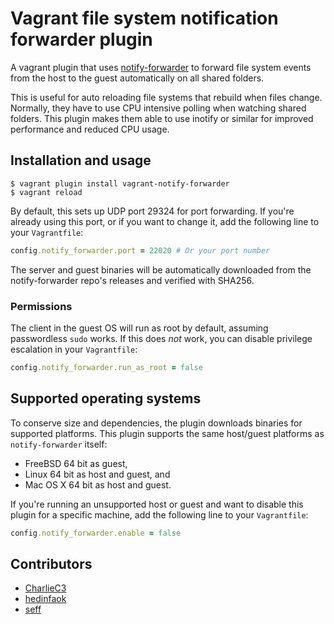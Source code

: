 # Vagrant file system notification forwarder plugin

A vagrant plugin that uses [notify-forwarder](https://github.com/mhallin/notify-forwarder) to
forward file system events from the host to the guest automatically on all shared folders.

This is useful for auto reloading file systems that rebuild when files change. Normally, they have
to use CPU intensive polling when watching shared folders. This plugin makes them able to use
inotify or similar for improved performance and reduced CPU usage.

## Installation and usage

```terminal
$ vagrant plugin install vagrant-notify-forwarder
$ vagrant reload
```

By default, this sets up UDP port 29324 for port forwarding. If you're already using this port, or
if you want to change it, add the following line to your `Vagrantfile`:

```ruby
config.notify_forwarder.port = 22020 # Or your port number
```

The server and guest binaries will be automatically downloaded from the notify-forwarder repo's
releases and verified with SHA256.

### Permissions

The client in the guest OS will run as root by default, assuming passwordless `sudo` works. If this
does *not* work, you can disable privilege escalation in your `Vagrantfile`:

```ruby
config.notify_forwarder.run_as_root = false
```

## Supported operating systems

To conserve size and dependencies, the plugin downloads binaries for supported platforms. This
plugin supports the same host/guest platforms as `notify-forwarder` itself:

* FreeBSD 64 bit as guest,
* Linux 64 bit as host and guest, and
* Mac OS X 64 bit as host and guest.

If you're running an unsupported host or guest and want to disable this plugin for a specific
machine, add the following line to your `Vagrantfile`:

```ruby
config.notify_forwarder.enable = false
```

## Contributors

* [CharlieC3](https://github.com/CharlieC3)
* [hedinfaok](https://github.com/hedinfaok)
* [seff](https://github.com/seff)
